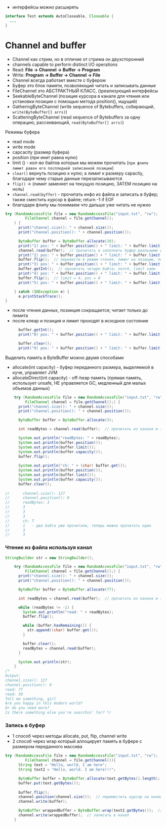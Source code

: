 - интерфейсы можно расширять

```Java
interface Test extends AutoCloseable, Closeable {
  ...
}
```
# Channel and buffer
- Channel как стрим, но в отличие от стрима он двухсторонний
- channels capable to perform distinct I/O operations
- Read:  **File -> Channel -> Buffer -> Program**
- Write: **Program -> Buffer -> Channel -> File**
- Channel всегда работает вместе с буфером
- Буфер это блок памяти, позволяющий читать и записывать данные
- FileChannel это АБСТРАКТНЫЙ КЛАСС, ()реализующий интерфейсы
-   SeekableByteChannel (позиция курсора в канале для чтения или установки позиции с помощью метода position(), ищущий)
-   GatheringByteChannel (write sequence of Bytebuffers, собирающий, `write(ByteBuffer[] arrs)`)
-   ScatteringByteChannel (read sequence of Bytebuffers за одну операцию, рассеивающий, `read(ByteBuffer[] arrs)`)

Режимы буфера
- read mode
- write mode
- capcacity (размер буфера)
- position (при инит равна нулю)
- limit () - кол-во байтов которые мы можем прочитать (`при флипе лимит равен его послледней записанной позиции`)
- `clear()` вернуть позицию к нулю; а лимит к размеру capacity, благодаря чему старые данные перезаписываются
- `flip()` -> (лимит заменяет на текущую позицию, ЗАТЕМ позицию на ноль)
- `channel.read(byffer)` - прочитать инфо из файла и записать в буфер; также сместить курсор в файле; return -1 if EOF
- благодаря флипу мы понимаем что дальше уже читать не нужно
```Java
try (RandomAccessFile file = new RandomAccessFile("input.txt", "rw");
         FileChannel channel = file.getChannel();
    ) {
      print("channel.size(): " + channel.size());
      print("channel.position(): " + channel.position());

      ByteBuffer buffer = ByteBuffer.allocate(20);
      print("1) pos: " + buffer.position() + " limit: " + buffer.limit());  // 1) pos: 0 limit: 20
      channel.read(buffer);  // прочитать и заполнить буфер реальными данными
      print("2) pos: " + buffer.position() + " limit: " + buffer.limit());  // 2) pos: 20 limit: 20
      buffer.flip();  // перевести в режим чтения, лимит на позицию, позицию на ноль
      print("3) pos: " + buffer.position() + " limit: " + buffer.limit());  // 3) pos: 0 limit: 20
      buffer.getInt();  // прочитать четыре байта; поз+4, limit same
      print("4) pos: " + buffer.position() + " limit: " + buffer.limit());  // 1) pos: 4 limit: 20
      buffer.flip();  // limit = 4, pos = 0
      print("5) pos: " + buffer.position() + " limit: " + buffer.limit());  // 1) pos: 0 limit: 4

    } catch (IOException e) {
      e.printStackTrace();
}
```
- после чтения данных, позииция сокращается; читает только до лимита
- после клеар и позиция и лимит проходят в исходное состояние
``` Java
      buffer.getInt();
      print("8) pos: " + buffer.position() + " limit: " + buffer.limit());  // 8) pos: 4 limit: 4

      buffer.clear();
      print("9) pos: " + buffer.position() + " limit: " + buffer.limit());  // 9) pos: 0 limit: 20
```
  Выделить память в ByteBuffer можно двумя способами
  - allocate(int capacity) - буфер переданного размера, выделяемой в куче, управляет JVM
  - allocateDirect(int capacity) - off-heap память (прямая память, использует unsafe, НЕ управляется GC, медленный для малых объемов данных)

```Java
    try (RandomAccessFile file = new RandomAccessFile("input.txt", "rw");
         FileChannel channel = file.getChannel();) {
      print("channel.size(): " + channel.size());
      print("channel.position(): " + channel.position());

      ByteBuffer buffer = ByteBuffer.allocate(3);

      int readBytes = channel.read(buffer);  // прочитать из канала и записать в буфер

      System.out.println("readBytes: " + readBytes);
      System.out.println(buffer.position());
      System.out.println(buffer.limit());
      System.out.println(buffer.capacity());
      buffer.flip();
      
      System.out.println("ch: " + (char) buffer.get());
      System.out.println(buffer.position());
      System.out.println(buffer.limit());
      System.out.println(buffer.capacity());
      buffer.clear();
      
//      channel.size(): 127
//      channel.position(): 0
//      readBytes: 3
//      3
//      3
//      3
//      ch: T
//      1   - два байта уже прочитали, теперь можно прочитать один
//      3
//      3
```
### Чтение из файла используя канал
```Java
StringBuilder str = new StringBuilder();

    try (RandomAccessFile file = new RandomAccessFile("input.txt", "rw");
         FileChannel channel = file.getChannel();) {
      print("channel.size(): " + channel.size());
      print("channel.position(): " + channel.position());

      ByteBuffer buffer = ByteBuffer.allocate(77);

      int readBytes = channel.read(buffer);  // прочитать из канала и записать в буфер

      while (readBytes != -1) {
        System.out.println("read: " + readBytes);
        buffer.flip();

        while (buffer.hasRemaining()) {
          str.append((char) buffer.get());
        }

        buffer.clear();
        readBytes = channel.read(buffer);
      }

      System.out.println(str);
    }
/*
Output:
channel.size(): 127
channel.position(): 0
read: 77
read: 50
Tell me something, girl
Are you happy in this modern world?
Or do you need more?
Is there something else you're searchin' for? */
```

### Запись в буфер
- 1 способ через методы allocate, put, flip, channel write
- 2 способ через wrap который аллоцирует память в буфере с размером переданного массива
```Java
try (RandomAccessFile file = new RandomAccessFile("input.txt", "rw");
         FileChannel channel = file.getChannel()){
      String text = "Hello, world, I am here";
      String text2 = "Hello, world. I am here!!!";

      ByteBuffer buffer = ByteBuffer.allocate(text.getBytes().length);
      buffer.put(text.getBytes());
      
      buffer.flip();
      channel.position(channel.size());  // переместить курсор на конец файла
      channel.write(buffer);

      ByteBuffer wrappedBuffer = ByteBuffer.wrap(text2.getBytes());  // обернуть буфер;
      channel.write(wrappedBuffer);  // записать в канал
    }
```
